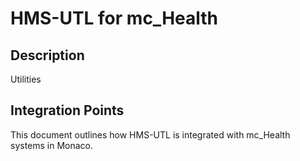 # HMS-UTL for mc_Health

## Description

Utilities

## Integration Points

This document outlines how HMS-UTL is integrated with mc_Health systems in Monaco.

